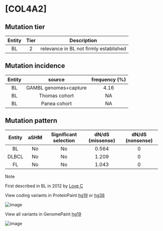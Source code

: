 # [COL4A2]

## Mutation tier

|Entity|Tier|Description                           |
|:------:|:----:|--------------------------------------|
|BL    |2   |relevance in BL not firmly established|
## Mutation incidence

|Entity|source               |frequency (%)|
|:------:|:---------------------:|:-------------:|
|BL    |GAMBL genomes+capture|4.16         |
|BL    |Thomas cohort        |  NA         |
|BL    |Panea cohort         |  NA         |

## Mutation pattern

|Entity|aSHM|Significant selection|dN/dS (missense)|dN/dS (nonsense)|
|:------:|:----:|:---------------------:|:----------------:|:----------------:|
|BL    |No  |No                   |0.564           |0               |
|DLBCL |No  |No                   |1.209           |0               |
|FL    |No  |No                   |1.043           |0               |


> [!NOTE]
> First described in BL in 2012 by [Love C](https://pubmed.ncbi.nlm.nih.gov/23143597)

View coding variants in ProteinPaint [hg19](https://www.bcgsc.ca/downloads/morinlab/GAMBL/test/genes/COL4A2_protein.html)  or [hg38](https://www.bcgsc.ca/downloads/morinlab/GAMBL/test/genes/COL4A2_protein_hg38.html)

![image](../../images/proteinpaint/COL4A2_NM_001846.svg)

View all variants in GenomePaint [hg19](https://www.bcgsc.ca/downloads/morinlab/GAMBL/test/genes/COL4A2.html)

![image](../../images/proteinpaint/COL4A2.svg)

